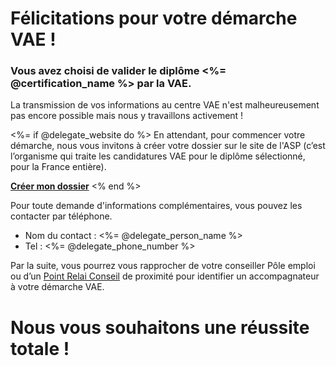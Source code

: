 [SUJET]: # (<%= @username %>, voici comment obtenir votre <%= @certification_name %>)

# Félicitations pour votre démarche VAE !

### Vous avez choisi de valider le diplôme <%= @certification_name %> par la VAE.

La transmission de vos informations au centre VAE n'est malheureusement pas encore possible mais nous y travaillons activement !

<%= if @delegate_website do %>
En attendant, pour commencer votre démarche, nous vous invitons à créer votre dossier sur le site de l'ASP (c’est l’organisme qui traite les candidatures VAE pour le diplôme sélectionné, pour la France entière).

**[Créer mon dossier](<%= @delegate_website %>)**
<% end %>

Pour toute demande d'informations complémentaires, vous pouvez les contacter par téléphone.

- Nom du contact : <%= @delegate_person_name %>
- Tel : <%= @delegate_phone_number %>

Par la suite, vous pourrez vous rapprocher de votre conseiller Pôle emploi ou d’un [Point Relai Conseil](https://avril.pole-emploi.fr/point-relais-conseil-vae) de proximité pour identifier un accompagnateur à votre démarche VAE.

# Nous vous souhaitons une réussite totale !

